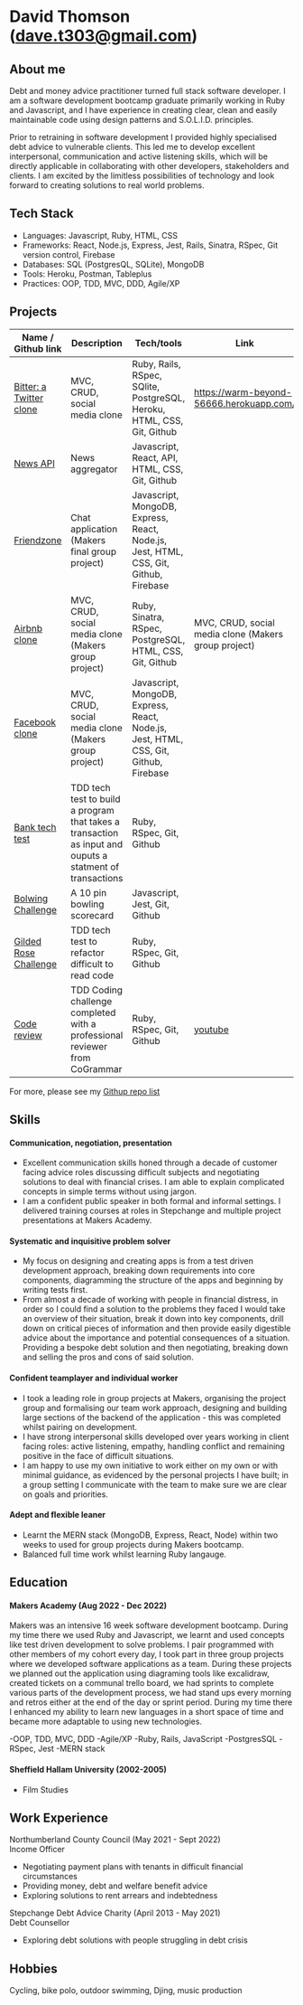 # David Thomson (dave.t303@gmail.com)

## About me

Debt and money advice practitioner turned full stack software developer.
I am a software development bootcamp graduate primarily working in Ruby and Javascript, and I have experience in creating clear, clean and easily maintainable code using design patterns and S.O.L.I.D. principles.

Prior to retraining in software development I provided highly specialised debt advice to vulnerable clients. This led me to develop excellent interpersonal, communication and active listening skills, which will be directly applicable in collaborating with other developers, stakeholders and clients. I am excited by the limitless possibilities of technology and look forward to creating solutions to real world problems.


## Tech Stack

- Languages: Javascript, Ruby, HTML, CSS
- Frameworks: React, Node.js, Express, Jest, Rails, Sinatra, RSpec, Git version control, Firebase
- Databases: SQL (PostgresQL, SQLite), MongoDB
- Tools: Heroku, Postman, Tableplus
- Practices: OOP, TDD, MVC, DDD, Agile/XP 


## Projects 


| Name / Github link                  | Description              | Tech/tools        | Link
| ---------------------------- | ------------------------ | ----------------- | -----------
| [Bitter: a Twitter clone](https://github.com/Dmum303/twitter_clone)                | MVC, CRUD, social media clone  | Ruby, Rails, RSpec, SQlite, PostgreSQL, Heroku, HTML, CSS, Git, Github | https://warm-beyond-56666.herokuapp.com/ |
| [News API](https://github.com/Dmum303/Portfolio-news-api) | News aggregator| Javascript, React, API, HTML, CSS, Git, Github | |
| [Friendzone](https://github.com/Dmum303/MERNsters-inc) | Chat application (Makers final group project) | Javascript, MongoDB, Express, React, Node.js, Jest, HTML, CSS, Git, Github, Firebase | |
| [Airbnb clone](https://github.com/Arshad-Siddiqui/makersbnb-ruby-seed) |MVC, CRUD, social media clone (Makers group project)| Ruby, Sinatra, RSpec, PostgreSQL, HTML, CSS, Git, Github | MVC, CRUD, social media clone (Makers group project) | 
| [Facebook clone](https://github.com/Dmum303/acebook-team-bikini-bottom)| MVC, CRUD, social media clone (Makers group project)|Javascript, MongoDB, Express, React, Node.js, Jest, HTML, CSS, Git, Github, Firebase | |
| [Bank tech test](https://github.com/Dmum303/bank_tech_test_ruby)               | TDD tech test to build a program that takes a transaction as input and ouputs a statment of transactions           | Ruby, RSpec, Git, Github              | |
| [Bolwing Challenge](https://github.com/Dmum303/bowling-challenge )            | A 10 pin bowling scorecard | Javascript, Jest, Git, Github        |   
| [Gilded Rose Challenge](https://github.com/Dmum303/gilded_rose_ruby) | TDD tech test to refactor difficult to read code | Ruby, RSpec, Git, Github |
| [Code review](https://github.com/Dmum303/review-4)| TDD Coding challenge completed with a professional reviewer from CoGrammar | Ruby, RSpec, Git, Github | [youtube](https://youtu.be/KU5JjfKdhSc)|

For more, please see my [Githup repo list](https://github.com/Dmum303?tab=repositories)

## Skills

#### Communication, negotiation, presentation

- Excellent communication skills honed through a decade of customer facing advice roles discussing difficult subjects and negotiating solutions to deal with financial crises. I am able to explain complicated concepts in simple terms without using jargon.
- I am a confident public speaker in both formal and informal settings. I delivered training courses at roles in Stepchange and multiple project presentations at Makers Academy. 

#### Systematic and inquisitive problem solver

- My focus on designing and creating apps is from a test driven development approach, breaking down requirements into core components, diagramming the structure of the apps and beginning by writing tests first.
- From almost a decade of working with people in financial distress, in order so I could find a solution to the problems they faced I would take an overview of their situation, break it down into key components, drill down on critical pieces of information and then provide easily digestible advice about the importance and potential consequences of a situation. Providing a bespoke debt solution and then negotiating, breaking down and selling the pros and cons of said solution.

#### Confident teamplayer and individual worker

- I took a leading role in group projects at Makers, organising the project group and formalising our team work approach, designing and building large sections of the backend of the application - this was completed whilst pairing on development.
- I have strong interpersonal skills developed over years working in client facing roles: active listening, empathy, handling conflict and remaining positive in the face of difficult situations.
- I am happy to use my own initiative to work either on my own or with minimal guidance, as evidenced by the personal projects I have built; in a group setting I communicate with the team to make sure we are clear on goals and priorities. 

#### Adept and flexible leaner 

- Learnt the MERN stack (MongoDB, Express, React, Node) within two weeks to used for group projects during Makers bootcamp.
- Balanced full time work  whilst learning Ruby langauge.

## Education

#### Makers Academy (Aug 2022 - Dec 2022)

Makers was an intensive 16 week software development bootcamp. During my time there we used Ruby and Javascript, we learnt and used concepts like test driven development to solve problems. I pair programmed with other members of my cohort every day, I took part in three group projects where we developed software applications as a team. During these projects we planned out the application using diagraming tools like excalidraw, created tickets on a communal trello board, we had sprints to complete various parts of the development process, we had stand ups every morning and retros either at the end of the day or sprint period.
During my time there I enhanced my ability to learn new languages in a short space of time and became more adaptable to using new technologies.

-OOP, TDD, MVC, DDD
-Agile/XP
-Ruby, Rails, JavaScript
-PostgresSQL
-RSpec, Jest
-MERN stack

#### Sheffield Hallam University (2002-2005)

- Film Studies

## Work Experience

Northumberland County Council (May 2021 - Sept 2022)  
Income Officer

- Negotiating payment plans with tenants in difficult financial circumstances
- Providing money, debt and welfare benefit advice
- Exploring solutions to rent arrears and indebtedness

Stepchange Debt Advice Charity (April 2013 - May 2021)  
Debt Counsellor

- Exploring debt solutions with people struggling in debt crisis



## Hobbies

Cycling, bike polo, outdoor swimming, Djing, music production
